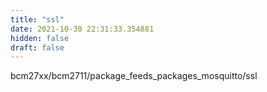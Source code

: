 ```yaml
---
title: "ssl"
date: 2021-10-30 22:31:33.354881
hidden: false
draft: false
---
```


bcm27xx/bcm2711/package_feeds_packages_mosquitto/ssl


